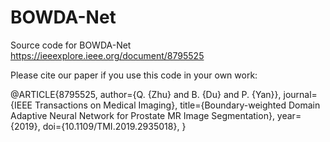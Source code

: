 # BOWDA-Net
Source code for BOWDA-Net
https://ieeexplore.ieee.org/document/8795525


Please cite our paper if you use this code in your own work:

@ARTICLE{8795525, 
author={Q. {Zhu} and B. {Du} and P. {Yan}}, 
journal={IEEE Transactions on Medical Imaging}, 
title={Boundary-weighted Domain Adaptive Neural Network for Prostate MR Image Segmentation}, 
year={2019}, 
doi={10.1109/TMI.2019.2935018}, 
}
